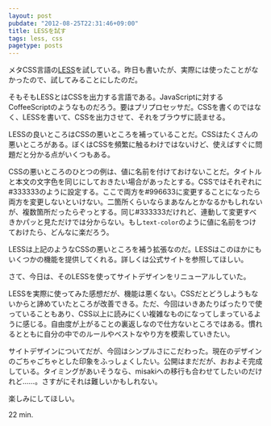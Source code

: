 ```yaml
---
layout: post
pubdate: "2012-08-25T22:31:46+09:00"
title: LESSを試す
tags: less, css
pagetype: posts
---
```

メタCSS言語の[LESS](http://lesscss.org/)を試している。昨日も書いたが、実際には使ったことがなかったので、試してみることにしたのだ。

そもそもLESSとはCSSを出力する言語である。JavaScriptに対するCoffeeScriptのようなものだろう。要はプリプロセッサだ。CSSを書くのではなく、LESSを書いて、CSSを出力させて、それをブラウザに読ませる。

LESSの良いところはCSSの悪いところを補っていることだ。CSSはたくさんの悪いところがある。ぼくはCSSを頻繁に触るわけではないけど、使えばすぐに問題だと分かる点がいくつもある。

CSSの悪いところのひとつの例は、値に名前を付けておけないことだ。タイトルと本文の文字色を同じにしておきたい場合があったとする。CSSではそれぞれに#333333のように設定する。ここで両方を#996633に変更することになったら両方を変更しないといけない。二箇所くらいならまあなんとかなるかもしれないが、複数箇所だったらぞっとする。同じ#333333だけれど、連動して変更すべきかパッと見ただけでは分からない。もし`text-color`のように値に名前をつけておけたら、どんなに楽だろう。

LESSは上記のようなCSSの悪いところを補う拡張なのだ。LESSはこのほかにもいくつかの機能を提供してくれる。詳しくは公式サイトを参照してほしい。

さて、今日は、そのLESSを使ってサイトデザインをリニューアルしていた。

LESSを実際に使ってみた感想だが、機能は悪くない。CSSだとどうしようもないからと諦めていたところが改善できる。ただ、今回はいきあたりばったりで使っていることもあり、CSS以上に読みにくい複雑なものになってしまっているように感じる。自由度が上がることの裏返しなので仕方ないところではある。慣れるとともに自分の中でのルールやベストなやり方を模索していきたい。

サイトデザインについてだが、今回はシンプルさにこだわった。現在のデザインのごちゃごちゃとした印象をふっしょくしたい。公開はまだだが、おおよそ完成している。タイミングがあいそうなら、misakiへの移行も合わせてしたいのだけれど……。さすがにそれは難しいかもしれない。

楽しみにしてほしい。

22 min.
